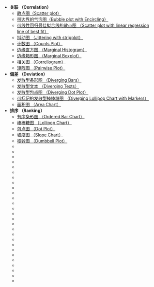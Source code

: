 * **关联 （Correlation）**
  - [散点图（Scatter plot）](</matplotlib/gallery/1>)
  - [ 带边界的气泡图（Bubble plot with Encircling）](</matplotlib/gallery/2>)
  - [带线性回归最佳拟合线的散点图 （Scatter plot with linear regression line of best fit）](</matplotlib/gallery/3>)
  - [抖动图 （Jittering with stripplot）](</matplotlib/gallery/4>)
  - [计数图 （Counts Plot）](</matplotlib/gallery/5>)
  - [边缘直方图 （Marginal Histogram）](</matplotlib/gallery/6>)
  - [边缘箱形图 （Marginal Boxplot）](</matplotlib/gallery/7>)
  - [相关图 （Correllogram）](</matplotlib/gallery/8>)
  - [矩阵图 （Pairwise Plot）](</matplotlib/gallery/9>)
* **偏差 （Deviation）**
  - [发散型条形图 （Diverging Bars）](</matplotlib/gallery/10>)
  - [发散型文本 （Diverging Texts）](</matplotlib/gallery/11>)
  - [发散型包点图 （Diverging Dot Plot）](</matplotlib/gallery/12>)
  - [带标记的发散型棒棒糖图 （Diverging Lollipop Chart with Markers）](</matplotlib/gallery/13>)
  - [面积图 （Area Chart）](</matplotlib/gallery/14>)
* **排序 （Ranking）**
  - [有序条形图 （Ordered Bar Chart）](</matplotlib/gallery/15>)
  - [ 棒棒糖图 （Lollipop Chart）](</matplotlib/gallery/16>)
  - [包点图 （Dot Plot）](</matplotlib/gallery/17>)
  - [坡度图 （Slope Chart）](</matplotlib/gallery/18>)
  - [哑铃图 （Dumbbell Plot）](</matplotlib/gallery/19>)
  - [](</matplotlib/gallery/>)
  - [](</matplotlib/gallery/>)
  - [](</matplotlib/gallery/>)
  - [](</matplotlib/gallery/>)
  - [](</matplotlib/gallery/>)
  - [](</matplotlib/gallery/>)
  - [](</matplotlib/gallery/>)
  - [](</matplotlib/gallery/>)
  - [](</matplotlib/gallery/>)
  - [](</matplotlib/gallery/>)
  - [](</matplotlib/gallery/>)
  - [](</matplotlib/gallery/>)
  - [](</matplotlib/gallery/>)
  - [](</matplotlib/gallery/>)
  - [](</matplotlib/gallery/>)
  - [](</matplotlib/gallery/>)
  - [](</matplotlib/gallery/>)
  - [](</matplotlib/gallery/>)
  - [](</matplotlib/gallery/>)
  - [](</matplotlib/gallery/>)
  - [](</matplotlib/gallery/>)
  - [](</matplotlib/gallery/>)
  - [](</matplotlib/gallery/>)
  - [](</matplotlib/gallery/>)
  - [](</matplotlib/gallery/>)
  - [](</matplotlib/gallery/>)
  - [](</matplotlib/gallery/>)